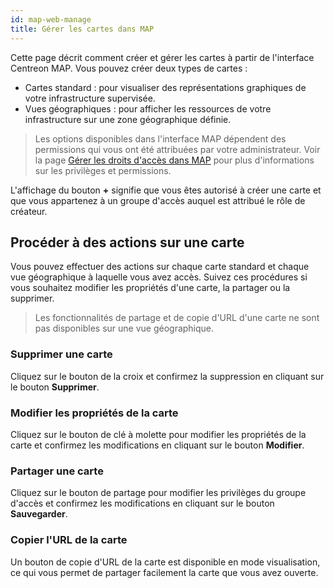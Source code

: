 ```yaml
---
id: map-web-manage
title: Gérer les cartes dans MAP
---
```


Cette page décrit comment créer et gérer les cartes à partir de l'interface Centreon MAP. Vous pouvez créer deux types de cartes :
- Cartes standard : pour visualiser des représentations graphiques de votre infrastructure supervisée.
- Vues géographiques : pour afficher les ressources de votre infrastructure sur une zone géographique définie.

> Les options disponibles dans l'interface MAP dépendent des permissions qui vous ont été attribuées par votre administrateur. Voir la page [Gérer les droits d'accès dans MAP](map-web-access.md) pour plus d'informations sur les privilèges et permissions.

L'affichage du bouton **+** signifie que vous êtes autorisé à créer une carte et que vous appartenez à un groupe d'accès auquel est attribué le rôle de créateur.

## Procéder à des actions sur une carte

Vous pouvez effectuer des actions sur chaque carte standard et chaque vue géographique à laquelle vous avez accès. Suivez ces procédures si vous souhaitez modifier les propriétés d'une carte, la partager ou la supprimer.

> Les fonctionnalités de partage et de copie d'URL d'une carte ne sont pas disponibles sur une vue géographique.

### Supprimer une carte

Cliquez sur le bouton de la croix et confirmez la suppression en cliquant sur le bouton **Supprimer**.

### Modifier les propriétés de la carte

Cliquez sur le bouton de clé à molette pour modifier les propriétés de la carte et confirmez les modifications en cliquant sur le bouton **Modifier**.

### Partager une carte

Cliquez sur le bouton de partage pour modifier les privilèges du groupe d'accès et confirmez les modifications en cliquant sur le bouton **Sauvegarder**.

### Copier l'URL de la carte

Un bouton de copie d'URL de la carte est disponible en mode visualisation, ce qui vous permet de partager facilement la carte que vous avez ouverte.
